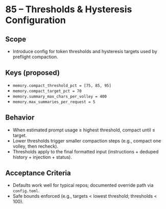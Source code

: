 # 85 – Thresholds & Hysteresis Configuration

## Scope
- Introduce config for token thresholds and hysteresis targets used by preflight compaction.

## Keys (proposed)
- `memory.compact_threshold_pct = [75, 85, 95]`
- `memory.compact_target_pct = 70`
- `memory.summary_max_chars_per_volley = 400`
- `memory.max_summaries_per_request = 5`

## Behavior
- When estimated prompt usage ≥ highest threshold, compact until ≤ target.
- Lower thresholds trigger smaller compaction steps (e.g., compact one volley, then recheck).
- Thresholds apply to the final formatted input (instructions + deduped history + injection + status).

## Acceptance Criteria
- Defaults work well for typical repos; documented override path via `config.toml`.
- Safe bounds enforced (e.g., targets < lowest threshold; thresholds < 100).


